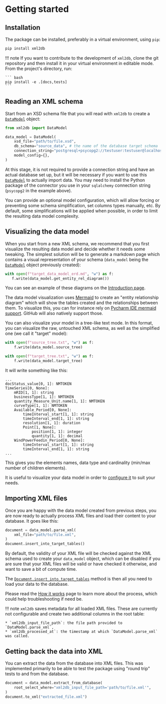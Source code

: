 # Getting started

## Installation

The package can be installed, preferably in a virtual environment, using `pip`:

``` bash
pip install xml2db
```

!!! note
    If you want to contribute to the development of `xml2db`, clone the git repository and then install it in your 
    virtual environment in editable mode. From the project's directory, run:
    
    ``` bash
    pip install -e .[docs,tests]
    ```

## Reading an XML schema

Start from an XSD schema file that you will read with `xml2db` to create a [`DataModel`](api/data_model.md) object:

```python
from xml2db import DataModel

data_model = DataModel(
    xsd_file="path/to/file.xsd",
    db_schema="source_data", # the name of the database target schema
    connection_string="postgresql+psycopg2://testuser:testuser@localhost:5432/testdb",
    model_config={},
)
```

At this stage, it is not required to provide a connection string and have an actual database set up, but it will be 
necessary if you want to use this [`DataModel`](api/data_model.md) to actually import data. You may need to install the
Python package of the connector you use in your `sqlalchemy` connection string (`psycopg2` in the example above).

You can provide an optional model configuration, which will allow forcing or preventing some schema simplification, set
columns types manually, etc. By default, some simplifications will be applied when possible, in order to limit the 
resulting data model complexity.

## Visualizing the data model

When you start from a new XML schema, we recommend that you first visualize the resulting data model and decide whether
it needs some tweaking. The simplest solution will be to generate a markdown page which contains a visual representation
of your schema (`data_model` being the [`DataModel`](api/data_model.md) object previously created):

```python
with open(f"target_data_model_erd.md", "w") as f:
   f.write(data_model.get_entity_rel_diagram())
```

You can see an example of these diagrams on the [Introduction page](index.md).

The data model visualization uses [Mermaid](https://mermaid.js.org/syntax/entityRelationshipDiagram.html) to create an
"entity relationship diagram" which will show the tables created and the relationships between them. To visualize this,
you can for instance rely on [Pycharm IDE mermaid support](https://www.jetbrains.com/help/pycharm/markdown.html#diagrams).
GitHub will also natively support those.

You can also visualize your model in a tree-like text mode. In this format, you can visualize the raw, untouched XML
schema, as well as the simplified one (we call it "target" model):

```python
with open(f"source_tree.txt", "w") as f:
    f.write(data_model.source_tree)

with open(f"target_tree.txt", "w") as f:
    f.write(data_model.target_tree)
```

It will write something like this:

```
...
docStatus_value[0, 1]: NMTOKEN
TimeSeries[0, None]:
    mRID[1, 1]: string
    businessType[1, 1]: NMTOKEN
    quantity_Measure_Unit.name[1, 1]: NMTOKEN
    curveType[1, 1]: NMTOKEN
    Available_Period[0, None]:
        timeInterval_start[1, 1]: string
        timeInterval_end[1, 1]: string
        resolution[1, 1]: duration
        Point[1, None]:
            position[1, 1]: integer
            quantity[1, 1]: decimal
    WindPowerFeedin_Period[0, None]:
        timeInterval_start[1, 1]: string
        timeInterval_end[1, 1]: string
...
```

This gives you the elements names, data type and cardinality (min/max number of children elements). 

It is useful to visualize your data model in order to [configure it](configuring.md) to suit your needs.

## Importing XML files

Once you are happy with the data model created from previous steps, you are now ready to actually process XML files and
load their content to your database. It goes like this:

```python
document = data_model.parse_xml(
    xml_file="path/to/file.xml",
)
document.insert_into_target_tables()
```

By default, the validity of your XML file will be checked against the XML schema used to create your `data_model` object,
which can be disabled if you are sure that your XML files will be valid or have checked it otherwise, and want to save
a bit of compute time.

The [`Document.insert_into_target_tables`](api/document.md#xml2db.document.Document.insert_into_target_tables) method is
then all you need to load your data to the database.

Please read the [How it works](how_it_works.md) page to learn more about the process, which could help 
troubleshooting if need be.

!!! note
    `xml2db` saves metadata for all loaded XML files. These are currently not configurable and create two additional
    columns in the root table:
    
    * `xml2db_input_file_path`: the file path provided to `DataModel.parse_xml`,
    * `xml2db_processed_at`: the timestamp at which `DataModel.parse_xml` was called.

## Getting back the data into XML

You can extract the data from the database into XML files. This was implemented primarily to be able to test the package
using "round trip" tests to and from the database.

```python
document = data_model.extract_from_database(
    root_select_where="xml2db_input_file_path='path/to/file.xml'",
)
document.to_xml("extracted_file.xml")
```
